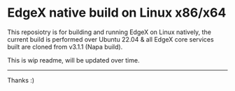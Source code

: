 # EdgeX native build on Linux x86/x64

This reposiotry is for building and running EdgeX on Linux natively, the current build is performed over Ubuntu 22.04 & all EdgeX core services built are cloned from v3.1.1 (Napa build).

This is wip readme, will be updated over time.

---
Thanks :)
